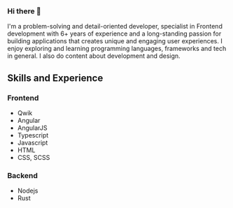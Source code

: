 ### Hi there 👋

I'm a problem-solving and detail-oriented developer, specialist in Frontend development with 6+ years of experience and a long-standing passion for building applications that creates unique and engaging user experiences. I enjoy exploring and learning programming languages, frameworks and tech in general. I also do content about development and design.

## Skills and Experience
### Frontend
* Qwik
* Angular
* AngularJS
* Typescript
* Javascript
* HTML
* CSS, SCSS
### Backend
* Nodejs
* Rust
